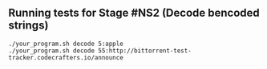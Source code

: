 ## Running tests for Stage #NS2 (Decode bencoded strings)
```
./your_program.sh decode 5:apple
./your_program.sh decode 55:http://bittorrent-test-tracker.codecrafters.io/announce
```